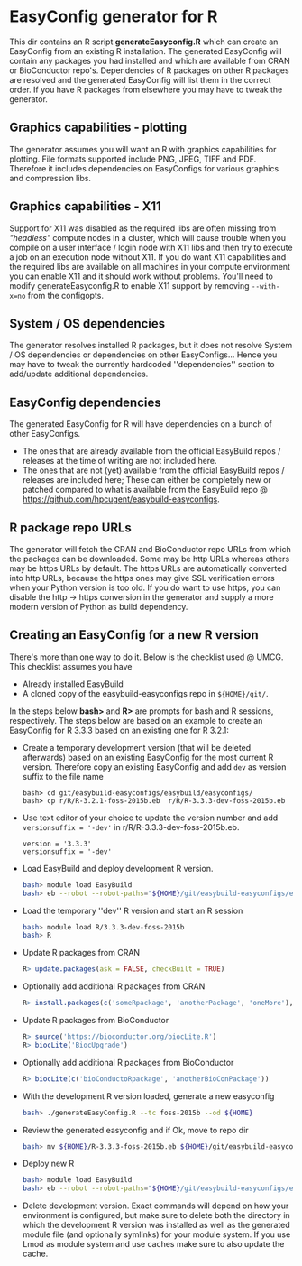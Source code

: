# EasyConfig generator for R #

This dir contains an R script **generateEasyconfig.R** which can create an EasyConfig from an existing R installation.
The generated EasyConfig will contain any packages you had installed and which are available from CRAN or BioConductor repo's.
Dependencies of R packages on other R packages are resolved and the generated EasyConfig will list them in the correct order.
If you have R packages from elsewhere you may have to tweak the generator.

## Graphics capabilities - plotting ##

The generator assumes you will want an R with graphics capabilities for plotting. 
File formats supported include PNG, JPEG, TIFF and PDF.
Therefore it includes dependencies on EasyConfigs for various graphics and compression libs.

## Graphics capabilities - X11 ##

Support for X11 was disabled as the required libs are often missing from *"headless"* compute nodes in a cluster, 
which will cause trouble when you compile on a user interface / login node with X11 libs and then try to execute a job on an execution node without X11. 
If you do want X11 capabilities and the required libs are available on all machines in your compute environment you can enable X11 and it should work without problems.
You'll need to modify generateEasyconfig.R to enable X11 support by removing `--with-x=no` from the configopts.

## System / OS dependencies ##

The generator resolves installed R packages, but it does not resolve System / OS dependencies or dependencies on other EasyConfigs... 
Hence you may have to tweak the currently hardcoded ''dependencies'' section to add/update additional dependencies.

## EasyConfig dependencies ##

The generated EasyConfig for R will have dependencies on a bunch of other EasyConfigs.
 * The ones that are already available from the official EasyBuild repos / releases at the time of writing are not included here.
 * The ones that are not (yet) available from the official EasyBuild repos / releases are included here; 
   These can either be completely new or patched compared to what is available from the EasyBuild repo @ https://github.com/hpcugent/easybuild-easyconfigs.

## R package repo URLs ##

The generator will fetch the CRAN and BioConductor repo URLs from which the packages can be downloaded. Some may be http URLs whereas others may be https URLs by default.
The https URLs are automatically converted into http URLs, because the https ones may give SSL verification errors when your Python version is too old.
If you do want to use https, you can disable the http -> https conversion in the generator and supply a more modern version of Python as build dependency.

## Creating an EasyConfig for a new R version

There's more than one way to do it. Below is the checklist used @ UMCG. This checklist assumes you have 
 * Already installed EasyBuild
 * A cloned copy of the easybuild-easyconfigs repo in `${HOME}/git/`.

In the steps below **bash>** and **R>** are prompts for bash and R sessions, respectively.
The steps below are based on an example to create an EasyConfig for R 3.3.3 based on an existing one for R 3.2.1:

 * Create a temporary development version (that will be deleted afterwards) based on an existing EasyConfig for the most current R version.
   Therefore copy an existing EasyConfig and add `dev` as version suffix to the file name
   ```
   bash> cd git/easybuild-easyconfigs/easybuild/easyconfigs/
   bash> cp r/R/R-3.2.1-foss-2015b.eb  r/R/R-3.3.3-dev-foss-2015b.eb
   ```
 * Use text editor of your choice to update the version number and add `versionsuffix = '-dev'` in r/R/R-3.3.3-dev-foss-2015b.eb.
   ```
   version = '3.3.3'
   versionsuffix = '-dev'
   ```
 * Load EasyBuild and deploy development R version.
   ```bash
   bash> module load EasyBuild
   bash> eb --robot --robot-paths="${HOME}/git/easybuild-easyconfigs/easybuild/easyconfigs/" r/R/R-3.3.3-dev-foss-2015b.eb
   ```
 * Load the temporary ''dev'' R version and start an R session
   ```bash
   bash> module load R/3.3.3-dev-foss-2015b
   bash> R
   ```
 * Update R packages from CRAN
   ```R
   R> update.packages(ask = FALSE, checkBuilt = TRUE)
   ```
 * Optionally add additional R packages from CRAN
   ```R
   R> install.packages(c('someRpackage', 'anotherPackage', 'oneMore'),  dependencies = TRUE)
   ```
 * Update R packages from BioConductor
   ```R
   R> source('https://bioconductor.org/biocLite.R')
   R> biocLite('BiocUpgrade')
   ```
 * Optionally add additional R packages from BioConductor
   ```R
   R> biocLite(c('bioConductoRpackage', 'anotherBioConPackage'))
   ```
 * With the development R version loaded, generate a new easyconfig
   ```bash
   bash> ./generateEasyConfig.R --tc foss-2015b --od ${HOME}
 * Review the generated easyconfig and if Ok, move to repo dir
   ```bash
   bash> mv ${HOME}/R-3.3.3-foss-2015b.eb ${HOME}/git/easybuild-easyconfigs/easybuild/easyconfigs/
   ```
 * Deploy new R
   ```bash
   bash> module load EasyBuild
   bash> eb --robot --robot-paths="${HOME}/git/easybuild-easyconfigs/easybuild/easyconfigs/" r/R/R-3.3.3-foss-2015b.eb
   ```
 * Delete development version.
   Exact commands will depend on how your environment is configured, but make sure to delete both the directory in which the development R version was installed as well as the generated module file (and optionally symlinks) for your module system.
   If you use Lmod as module system and use caches make sure to also update the cache.
